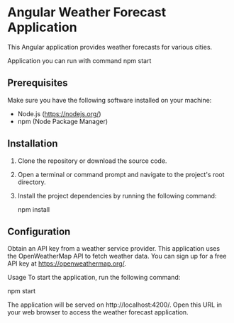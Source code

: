 # Angular Weather Forecast Application

This Angular application provides weather forecasts for various cities.

Application you can run with command
npm start

## Prerequisites

Make sure you have the following software installed on your machine:

- Node.js (https://nodejs.org/)
- npm (Node Package Manager)

## Installation

1. Clone the repository or download the source code.

2. Open a terminal or command prompt and navigate to the project's root directory.

3. Install the project dependencies by running the following command:

   npm install

## Configuration

Obtain an API key from a weather service provider. This application uses the OpenWeatherMap API to fetch weather data. You can sign up for a free API key at https://openweathermap.org/.

Usage
To start the application, run the following command:

npm start

The application will be served on http://localhost:4200/. Open this URL in your web browser to access the weather forecast application.
